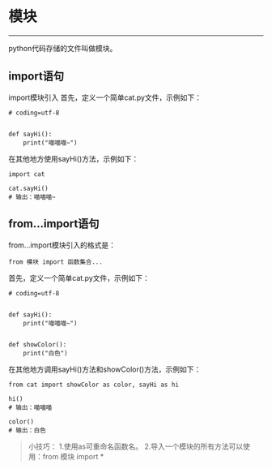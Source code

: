 # 模块 #

----------
python代码存储的文件叫做模块。

## import语句 ##

import模块引入
首先，定义一个简单cat.py文件，示例如下：
```
# coding=utf-8


def sayHi():
    print("喵喵喵~")
```
在其他地方使用sayHi()方法，示例如下：
```
import cat

cat.sayHi()
# 输出：喵喵喵~
```

## from...import语句 ##
from...import模块引入的格式是：
```
from 模块 import 函数集合...
```

首先，定义一个简单cat.py文件，示例如下：
```
# coding=utf-8


def sayHi():
    print("喵喵喵~")


def showColor():
    print("白色")
```
在其他地方调用sayHi()方法和showColor()方法，示例如下：
```
from cat import showColor as color, sayHi as hi

hi()
# 输出：喵喵喵

color()
# 输出：白色
```
> 小技巧：
> 1.使用as可重命名函数名。
> 2.导入一个模块的所有方法可以使用：from 模块 import *
